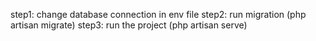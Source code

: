 step1:  change database connection in env file
step2: run migration (php artisan migrate)
step3: run the project (php artisan serve)